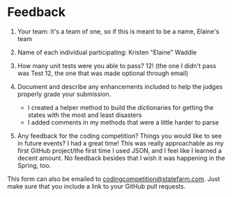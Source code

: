 # Feedback

1. Your team:
    It's a team of one, so if this is meant to be a name, Elaine's team
2. Name of each individual participating:
    Kristen "Elaine" Waddle
3. How many unit tests were you able to pass?
    12! (the one I didn't pass was Test 12, the one that was made optional through email)
4. Document and describe any enhancements included to help the judges properly grade your submission.
    - I created a helper method to build the dictionaries for getting the states with the most and
      least disasters
    - I added comments in my methods that were a little harder to parse

5. Any feedback for the coding competition? Things you would like to see in future events?
    I had a great time! This was really approachable as my first GitHub project/the first time I used JSON, and I feel like I learned a decent amount. No feedback besides that I wish it was happening in the Spring, too.

This form can also be emailed to [codingcompetition@statefarm.com](mailto:codingcompetition@statefarm.com). Just make sure that you include a link to your GitHub pull requests.
